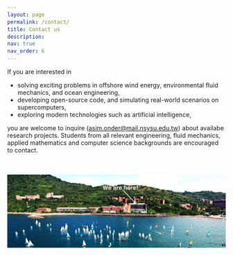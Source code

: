 ```yaml
---
layout: page
permalink: /contact/
title: Contact us
description: 
nav: true
nav_order: 6
---
```


If you are interested in

- solving exciting problems in offshore wind energy, environmental fluid mechanics, and ocean engineering,
- developing open-source code, and simulating real-world scenarios on supercomputers,
- exploring modern technologies such as artificial intelligence,

you are welcome to inquire (<a href="mailto:asim.onder@mail.nsysu.edu.tw">asim.onder@mail.nsysu.edu.tw</a>) about availabe research projects. Students from all relevant engineering, fluid mechanics, applied mathematics and computer science backgrounds are encouraged to contact.

<br/><br/>
<img src="../assets/img/nsysu.jpeg" alt="drawing" width="880"/>
